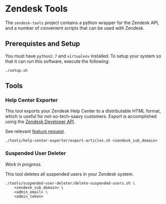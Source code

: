 # Zendesk Tools

The `zendesk-tools` project contains a python wrapper for the Zendesk API, and
a number of convenient scripts that can be used with Zendesk.

## Prerequistes and Setup

You must have `python2.7` and `virtualenv` installed. To setup your system so
that it can run this software, execute the following:

```
./setup.sh
```

## Tools

### Help Center Exporter

This tool exports your Zendesk Help Center to a distributable HTML format,
which is useful for not-so-tech-saavy customers. Export is accomplished using
the [Zendesk Developer API](https://developer.zendesk.com/).

See relevant [feature request](https://support.zendesk.com/entries/84241-Print-PDF-button-in-Forums).

```
./tools/help-center-exporter/export-articles.sh <zendesk_sub_domain>
```

### Suspended User Deleter

*Work in progress.*

This tool deletes all suspended users in your Zendesk system.

```
./tools/suspended-user-deleter/delete-suspended-users.sh \
    <zendesk_sub_domain> \
    <admin_email> \
    <admin_token>
```
